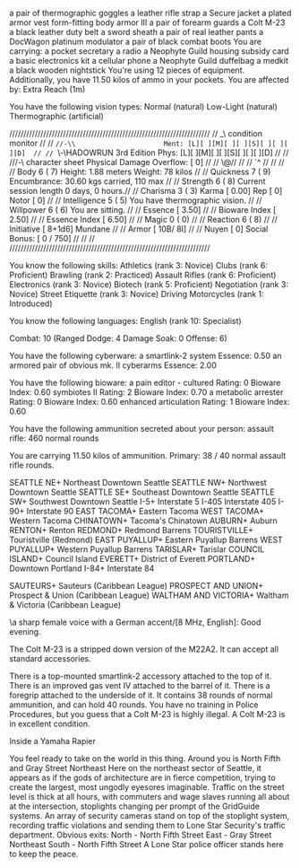 <eyes>               a pair of thermographic goggles
<worn over shoulder> a leather rifle strap
<worn about body>    a Secure jacket
<worn on body>       a plated armor vest
<worn underneath>    form-fitting body armor III
<worn on arms>       a pair of forearm guards
<both hands>         a Colt M-23
<worn about waist>   a black leather duty belt
<worn on thigh>      a sword sheath
<worn on legs>       a pair of real leather pants
<worn around ankle>  a DocWagon platinum modulator
<worn on feet>       a pair of black combat boots
You are carrying:
a pocket secretary
a radio
a Neophyte Guild housing subsidy card
a basic electronics kit
a cellular phone
a Neophyte Guild duffelbag
a medkit
a black wooden nightstick
You're using 12 pieces of equipment.
Additionally, you have 11.50 kilos of ammo in your pockets.
You are affected by:
  Extra Reach (1m)

You have the following vision types:
  Normal (natural)
  Low-Light (natural)
  Thermographic (artificial)

///////////////////////////////////////////////////////////////////////
//   \_\                                 condition monitor           //
// `//-\\                      Ment: [L][ ][M][ ][ ][S][ ][ ][ ][D]  //
// `\\-\HADOWRUN 3rd Edition   Phys: [L][ ][M][ ][ ][S][ ][ ][ ][D]  //
//  ///-\  character sheet           Physical Damage Overflow: [ 0]  //
//  \\@//                                                            //
//   `^                                                              //
//                                                                   //
// Body           6 ( 7)    Height: 1.88 meters   Weight:  78 kilos  //
// Quickness      7 ( 9)    Encumbrance:  30.60 kgs carried, 110 max //
// Strength       6 ( 8)    Current session length  0 days,  0 hours.//
// Charisma       3 ( 3)    Karma [   0.00] Rep [   0] Notor [   0]  //
// Intelligence   5 ( 5)    You have thermographic vision.           //
// Willpower      6 ( 6)    You are sitting.                         //
// Essence       [ 3.50]                                             //
// Bioware Index [ 2.50]                                             //
// Essence Index [ 6.50]                                             //
// Magic          0 ( 0)                                             //
// Reaction       6 ( 8)                                             //
// Initiative   [ 8+1d6]    Mundane                                  //
// Armor     [ 10B/  8I]                                             //
// Nuyen     [        0]                  Social Bonus: [  0 / 750]  //
//                                                                   //
///////////////////////////////////////////////////////////////////////

You know the following skills:
Athletics                                 (rank  3: Novice)
Clubs                                     (rank  6: Proficient)
Brawling                                  (rank  2: Practiced)
Assault Rifles                            (rank  6: Proficient)
Electronics                               (rank  3: Novice)
Biotech                                   (rank  5: Proficient)
Negotiation                               (rank  3: Novice)
Street Etiquette                          (rank  3: Novice)
Driving Motorcycles                       (rank  1: Introduced)

You know the following languages:
English                                   (rank 10: Specialist)

Combat: 10     (Ranged Dodge: 4        Damage Soak: 0     Offense: 6)

You have the following cyberware:
a smartlink-2 system                     Essence: 0.50
an armored pair of obvious mk. II cyberarms Essence: 2.00 

You have the following bioware:
a pain editor - cultured                 Rating: 0      Bioware Index: 0.60
symbiotes II                             Rating: 2      Bioware Index: 0.70
a metabolic arrester                     Rating: 0      Bioware Index: 0.60
enhanced articulation                    Rating: 1      Bioware Index: 0.60

You have the following ammunition secreted about your person:
  assault rifle:
    460 normal rounds

You are carrying 11.50 kilos of ammunition.
Primary: 38 / 40 normal assault rifle rounds.

SEATTLE NE+                          Northeast Downtown Seattle
SEATTLE NW+                          Northwest Downtown Seattle
SEATTLE SE+                          Southeast Downtown Seattle
SEATTLE SW+                          Southwest Downtown Seattle
I-5+                                 Interstate 5
I-405                                Interstate 405
I-90+                                Interstate 90
EAST TACOMA+                         Eastern Tacoma
WEST TACOMA+                         Western Tacoma
CHINATOWN+                           Tacoma's Chinatown
AUBURN+                              Auburn
RENTON+                              Renton
REDMOND+                             Redmond Barrens
TOURISTVILLE+                        Touristville (Redmond)
EAST PUYALLUP+                       Eastern Puyallup Barrens
WEST PUYALLUP+                       Western Puyallup Barrens
TARISLAR+                            Tarislar
COUNCIL ISLAND+                      Council Island
EVERETT+                             District of Everett
PORTLAND+                            Downtown Portland
I-84+                                Interstate 84

SAUTEURS+                            Sauteurs (Caribbean League)
PROSPECT AND UNION+                  Prospect & Union (Caribbean League)
WALTHAM AND VICTORIA+                Waltham & Victoria (Caribbean League)

\a sharp female voice with a German accent/[8 MHz, English]: Good evening.

The Colt M-23 is a stripped down version of the M22A2.  It can accept all
standard accessories.

There is a top-mounted smartlink-2 accessory attached to the top of it.
There is an improved gas vent IV attached to the barrel of it.
There is a foregrip attached to the underside of it.
It contains 38 rounds of normal ammunition, and can hold 40 rounds.
You have no training in Police Procedures, but you guess that a Colt M-23 is highly illegal.
A Colt M-23 is in excellent condition.


Inside a Yamaha Rapier

You feel ready to take on the world in this thing.
Around you is North Fifth and Gray Street Northeast
   Here on the northeast sector of Seattle, it appears as if the gods of
architecture are in fierce competition, trying to create the largest, most
ungodly eyesores imaginable.  Traffic on the street level is thick at all
hours, with commuters and wage slaves running all about at the intersection,
stoplights changing per prompt of the GridGuide systems.  An array of security
cameras stand on top of the stoplight system, recording traffic violations and
sending them to Lone Star Security's traffic department.
Obvious exits:
North - North Fifth Street
East  - Gray Street Northeast
South - North Fifth Street
A Lone Star police officer stands here to keep the peace.